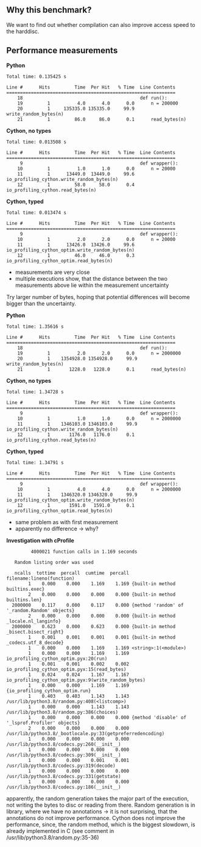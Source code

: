 ## Why this benchmark?
We want to find out whether compilation can also improve access speed to the harddisc.

## Performance measurements

**Python**

```
Total time: 0.135425 s

Line #      Hits         Time  Per Hit   % Time  Line Contents
==============================================================
    18                                           def run():
    19         1          4.0      4.0      0.0      n = 200000
    20         1     135335.0 135335.0     99.9      write_random_bytes(n)
    21         1         86.0     86.0      0.1      read_bytes(n)
```

**Cython, no types**

```
Total time: 0.013508 s

Line #      Hits         Time  Per Hit   % Time  Line Contents
==============================================================
     9                                           def wrapper():
    10         1          1.0      1.0      0.0      n = 20000
    11         1      13449.0  13449.0     99.6      io_profiling_cython.write_random_bytes(n)
    12         1         58.0     58.0      0.4      io_profiling_cython.read_bytes(n)
```

**Cython, typed**

```
Total time: 0.013474 s

Line #      Hits         Time  Per Hit   % Time  Line Contents
==============================================================
     9                                           def wrapper():
    10         1          2.0      2.0      0.0      n = 20000
    11         1      13426.0  13426.0     99.6      io_profiling_cython_optim.write_random_bytes(n)
    12         1         46.0     46.0      0.3      io_profiling_cython_optim.read_bytes(n)
```
 * measurements are very close
 * multiple executions show, that the distance between the two measurements above lie within the measurement uncertainty

Try larger number of bytes, hoping that potential differences will become bigger than the uncertainty.

**Python**

```
Total time: 1.35616 s

Line #      Hits         Time  Per Hit   % Time  Line Contents
==============================================================
    18                                           def run():
    19         1          2.0      2.0      0.0      n = 2000000
    20         1    1354928.0 1354928.0     99.9      write_random_bytes(n)
    21         1       1228.0   1228.0      0.1      read_bytes(n)
```

**Cython, no types**

```
Total time: 1.34728 s

Line #      Hits         Time  Per Hit   % Time  Line Contents
==============================================================
     9                                           def wrapper():
    10         1          1.0      1.0      0.0      n = 2000000
    11         1    1346103.0 1346103.0     99.9      io_profiling_cython.write_random_bytes(n)
    12         1       1176.0   1176.0      0.1      io_profiling_cython.read_bytes(n)
```

**Cython, typed**

```
Total time: 1.34791 s

Line #      Hits         Time  Per Hit   % Time  Line Contents
==============================================================
     9                                           def wrapper():
    10         1          4.0      4.0      0.0      n = 2000000
    11         1    1346320.0 1346320.0     99.9      io_profiling_cython_optim.write_random_bytes(n)
    12         1       1591.0   1591.0      0.1      io_profiling_cython_optim.read_bytes(n)
```

 * same problem as with first measurement
 * apparently no difference -> why?

**Investigation with cProfile**
```
         4000021 function calls in 1.169 seconds

   Random listing order was used

   ncalls  tottime  percall  cumtime  percall filename:lineno(function)
        1    0.000    0.000    1.169    1.169 {built-in method builtins.exec}
        2    0.000    0.000    0.000    0.000 {built-in method builtins.len}
  2000000    0.117    0.000    0.117    0.000 {method 'random' of '_random.Random' objects}
        2    0.000    0.000    0.000    0.000 {built-in method _locale.nl_langinfo}
  2000000    0.623    0.000    0.623    0.000 {built-in method _bisect.bisect_right}
        1    0.001    0.001    0.001    0.001 {built-in method _codecs.utf_8_decode}
        1    0.000    0.000    1.169    1.169 <string>:1(<module>)
        1    0.000    0.000    1.169    1.169 io_profiling_cython_optim.pyx:20(run)
        1    0.001    0.001    0.002    0.002 io_profiling_cython_optim.pyx:15(read_bytes)
        1    0.024    0.024    1.167    1.167 io_profiling_cython_optim.pyx:9(write_random_bytes)
        1    0.000    0.000    1.169    1.169 {io_profiling_cython_optim.run}
        1    0.403    0.403    1.143    1.143 /usr/lib/python3.8/random.py:408(<listcomp>)
        1    0.000    0.000    1.143    1.143 /usr/lib/python3.8/random.py:386(choices)
        1    0.000    0.000    0.000    0.000 {method 'disable' of '_lsprof.Profiler' objects}
        2    0.000    0.000    0.000    0.000 /usr/lib/python3.8/_bootlocale.py:33(getpreferredencoding)
        1    0.000    0.000    0.000    0.000 /usr/lib/python3.8/codecs.py:260(__init__)
        1    0.000    0.000    0.000    0.000 /usr/lib/python3.8/codecs.py:309(__init__)
        1    0.000    0.000    0.001    0.001 /usr/lib/python3.8/codecs.py:319(decode)
        1    0.000    0.000    0.000    0.000 /usr/lib/python3.8/codecs.py:331(getstate)
        1    0.000    0.000    0.000    0.000 /usr/lib/python3.8/codecs.py:186(__init__)
```

apparently, the random generation takes the major part of the execution, not writing the bytes to disc or reading from there.
Random generation is in library, where we have no annotations -> it is not surprising, that the annotations do not improve performance.
Cython does not improve the performance, since, the random method, which is the biggest slowdown, is already implemented in C (see comment in /usr/lib/python3.8/random.py:35-36)